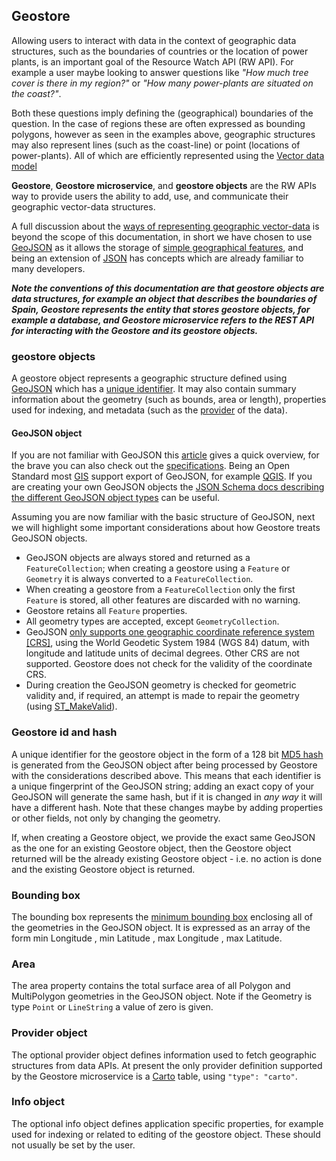## Geostore

Allowing users to interact with data in the context of geographic data structures, such as the boundaries of countries or the location of power plants, is an important goal of the Resource Watch API (RW API). For example a user maybe looking to answer questions like *"How much tree cover is there in my region?"* or *"How many power-plants are situated on the coast?"*.

Both these questions imply defining the (geographical) boundaries of the question. In the case of regions these are often expressed as bounding polygons, however as seen in the examples above, geographic structures may also represent lines (such as the coast-line) or point (locations of power-plants). All of which are efficiently represented using the [Vector data model](https://www.spatialpost.com/raster-vector-data-model/)  

**Geostore**, **Geostore microservice**, and **geostore objects** are the RW APIs way to provide users the ability to add, use, and communicate their geographic vector-data structures.

A full discussion about the [ways of representing geographic vector-data](https://en.wikipedia.org/wiki/Comparison_of_GIS_vector_file_formats) is beyond the scope of this documentation, in short we have chosen to use [GeoJSON](https://en.wikipedia.org/wiki/GeoJSON) as it allows the storage of [simple geographical features](https://en.wikipedia.org/wiki/Simple_Features), and being an extension of [JSON](https://es.wikipedia.org/wiki/JSON) has concepts which are already familiar to many developers.

***Note the conventions of this documentation are that geostore objects are data structures, for example an object that describes the boundaries of Spain, Geostore represents the entity that stores geostore objects, for example a database, and Geostore microservice refers to the REST API for interacting with the Geostore and its geostore objects.***

### geostore objects

A geostore object represents a geographic structure defined using [GeoJSON](#geojson-object) which has a [unique identifier](#geostore-id-and-hash). It may also contain summary information about the geometry (such as bounds, area or length), properties used for indexing, and metadata (such as the [provider](#provider-object) of the data).

#### GeoJSON object

If you are not familiar with GeoJSON this [article](https://developer.here.com/blog/an-introduction-to-geojson) gives a quick overview, for the brave you can also check out the [specifications](https://geojson.org/). Being an Open Standard most [GIS](https://en.wikipedia.org/wiki/Geographic_information_system) support export of GeoJSON, for example [QGIS](https://en.wikipedia.org/wiki/QGIS). If you are creating your own GeoJSON objects the [JSON Schema docs describing the different GeoJSON object types](https://github.com/geojson/schema) can be useful.

Assuming you are now familiar with the basic structure of GeoJSON, next we will highlight some important considerations about how Geostore treats GeoJSON objects.

- GeoJSON objects are always stored and returned as a `FeatureCollection`; when creating a geostore using a `Feature` or `Geometry` it is always converted to a `FeatureCollection`.
- When creating a geostore from a `FeatureCollection` only the first `Feature` is stored, all other features are discarded with no warning.
- Geostore retains all `Feature` properties.
- All geometry types are accepted, except `GeometryCollection`.
- GeoJSON [only supports one geographic coordinate reference system [CRS]](https://tools.ietf.org/html/rfc7946#section-4), using the World Geodetic System 1984 (WGS 84) datum, with longitude and latitude units of decimal degrees. Other CRS are not supported. Geostore does not check for the validity of the coordinate CRS.
- During creation the GeoJSON geometry is checked for geometric validity and, if required, an attempt is made to repair the geometry (using [ST_MakeValid](https://postgis.net/docs/ST_MakeValid.html)).

### Geostore id and hash

A unique identifier for the geostore object in the form of a 128 bit [MD5 hash](https://en.wikipedia.org/wiki/MD5) is generated from the GeoJSON object after being processed by Geostore with the considerations described above. This means that each identifier is a unique fingerprint of the GeoJSON string; adding an exact copy of your GeoJSON will generate the same hash, but if it is changed in *any way* it will have a different hash. Note that these changes maybe by adding properties or other fields, not only by changing the geometry.

If, when creating a Geostore object, we provide the exact same GeoJSON as the one for an existing Geostore object, then the Geostore object returned will be the already existing Geostore object - i.e. no action is done and the existing Geostore object is returned.

### Bounding box

The bounding box represents the [minimum bounding box](https://en.wikipedia.org/wiki/Minimum_bounding_box) enclosing all of the geometries in the GeoJSON object. It is expressed as an array of the form min Longitude , min Latitude , max Longitude , max Latitude.

### Area

The area property contains the total surface area of all Polygon and MultiPolygon geometries in the GeoJSON object. Note if the Geometry is type `Point` or `LineString` a value of zero is given.

### Provider object

The optional provider object defines information used to fetch geographic structures from data APIs. At present the only provider definition supported by the Geostore microservice is a [Carto](https://carto.com/) table, using `"type": "carto"`.

### Info object

The optional info object defines application specific properties, for example used for indexing or related to editing of the geostore object. These should not usually be set by the user.
